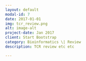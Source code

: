 ```yaml
---
layout: default
modal-id: 7
date: 2017-01-01
img: tcr_review.png
alt: image-alt
project-date: Jan 2017
client: Start Bootstrap
category: Bioinformatics \| Review
description: TCR review etc etc

---
```

